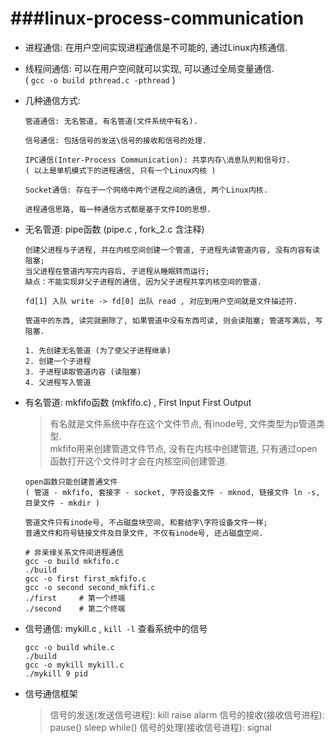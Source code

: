 ###linux-process-communication
===
* 进程通信: 在用户空间实现进程通信是不可能的, 通过Linux内核通信.  
* 线程间通信: 可以在用户空间就可以实现, 可以通过全局变量通信.  
	( `gcc -o build pthread.c -pthread` )  
* 几种通信方式: 
	```
	管道通信: 无名管道, 有名管道(文件系统中有名).  
	
	信号通信: 包括信号的发送\信号的接收和信号的处理.  
	
	IPC通信(Inter-Process Communication): 共享内存\消息队列和信号灯.  
	( 以上是单机模式下的进程通信, 只有一个Linux内核 )
	
	Socket通信: 存在于一个网络中两个进程之间的通信, 两个Linux内核.  
  
	进程通信思路, 每一种通信方式都是基于文件IO的思想.  
	```

* 无名管道: pipe函数 (pipe.c , fork_2.c 含注释) 
	```
	创建父进程与子进程, 并在内核空间创建一个管道, 子进程先读管道内容, 没有内容有读阻塞;  
	当父进程在管道内写完内容后, 子进程从睡眠转而运行;  
	缺点：不能实现非父子进程的通信, 因为父子进程共享内核空间的管道.  
	
	fd[1] 入队 write -> fd[0] 出队 read , 对应到用户空间就是文件描述符.  
	
	管道中的东西, 读完就删除了, 如果管道中没有东西可读, 则会读阻塞; 管道写满后, 写阻塞.  
	```
	```
	1. 先创建无名管道 (为了使父子进程继承)  
	2. 创建一个子进程  
	3. 子进程读取管道内容 (读阻塞)
	4. 父进程写入管道
	```

* 有名管道: mkfifo函数 (mkfifo.c) , First Input First Output  
	> 有名就是文件系统中存在这个文件节点, 有inode号, 文件类型为p管道类型.  
	> mkfifo用来创建管道文件节点, 没有在内核中创建管道, 只有通过open函数打开这个文件时才会在内核空间创建管道.  

	```
	open函数只能创建普通文件  
	( 管道 - mkfifo, 套接字 - socket, 字符设备文件 - mknod, 链接文件 ln -s, 目录文件 - mkdir )  
	
	管道文件只有inode号, 不占磁盘块空间, 和套结字\字符设备文件一样;  
	普通文件和符号链接文件及目录文件, 不仅有inode号, 还占磁盘空间.  
	```
	```
	# 非亲缘关系文件间进程通信
	gcc -o build mkfifo.c  
	./build  
	gcc -o first first_mkfifo.c  
	gcc -o second second_mkfifi.c  
	./first     # 第一个终端  
	./second    # 第二个终端  
	```

* 信号通信: mykill.c , `kill -l` 查看系统中的信号  
	```
	gcc -o build while.c
	./build
	gcc -o mykill mykill.c
	./mykill 9 pid
	```
* 信号通信框架
	> 信号的发送(发送信号进程): kill raise alarm
	> 信号的接收(接收信号进程): pause() sleep while()
	> 信号的处理(接收信号进程): signal
